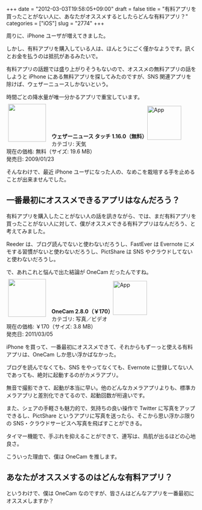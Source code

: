 +++
date = "2012-03-03T19:58:05+09:00"
draft = false
title = "有料アプリを買ったことがない人に、あなたがオススメするとしたらどんな有料アプリ？"
categories = ["iOS"]
slug = "2774"
+++

周りに、iPhone ユーザが増えてきました。

しかし、有料アプリを購入している人は、ほんとうにごく僅かなようです。訊くとお金を払うのは抵抗があるみたいで。

有料アプリの話題では盛り上がりそうもないので、オススメの無料アプリの話をしようと iPhone にある無料アプリを探してみたのですが、SNS 関連アプリを除けば、ウェザーニュースしかないという。

時間ごとの降水量が唯一分かるアプリで重宝しています。

<a href="https://itunes.apple.com/jp/app/id302955766?mt=8&uo=4&at=11l3RT" target="_blank" rel="nofollow"><img width="100" class="alignleft" align="left" src="http://a2.mzstatic.com/us/r1000/089/Purple/fc/1a/ce/mzl.tykjszdo.100x100-75.png" style="margin: -5px 15px 1px 5px;"></a><strong> ウェザーニュース タッチ 1.16.0（無料）</strong><a href="https://itunes.apple.com/jp/app/id302955766?mt=8&uo=4&at=11l3RT" target="_blank" rel="nofollow"><img src="/images/2012/12/viewinitunes_jp.png" style="vertical-align:bottom;" width="90" alt="App"></a><br> カテゴリ: 天気<br> 現在の価格: 無料（サイズ: 19.6 MB）<br> 発売日: 2009/01/23<br style="clear: both;">

そんなわけで、最近 iPhone ユーザになった人の、なめこを栽培する手を止めることが出来ませんでした。

<h2>一番最初にオススメできるアプリはなんだろう？</h2>

有料アプリを購入したことがない人の話を訊きながら、では、まだ有料アプリを買ったことがない人に対して、僕がオススメできる有料アプリはなんだろう、と考えてみました。

Reeder は、ブログ読んでないと使わないだろうし、FastEver は Evernote にメモする習慣がないと使わないだろうし、PictShare は SNS やクラウドしてないと使わないだろうし。

で、あれこれと悩んで出た結論が OneCam だったんですね。

<a href="https://itunes.apple.com/jp/app/id422845617?mt=8&uo=4&at=11l3RT" target="_blank" rel="nofollow"><img width="100" class="alignleft" align="left" src="http://a3.mzstatic.com/us/r1000/102/Purple/3b/e6/91/mzl.tatzbbfn.100x100-75.png" style="margin: -5px 15px 1px 5px;"></a><strong> OneCam 2.8.0（￥170）</strong><a href="https://itunes.apple.com/jp/app/id422845617?mt=8&uo=4&at=11l3RT" target="_blank" rel="nofollow"><img src="/images/2012/12/viewinitunes_jp.png" style="vertical-align:bottom;" width="90" alt="App"></a><br> カテゴリ: 写真／ビデオ<br> 現在の価格: ￥170（サイズ: 3.8 MB）<br> 発売日: 2011/03/05<br style="clear: both;">

iPhone を買って、一番最初にオススメできて、それからもずーっと使える有料アプリは、OneCam しか思い浮かばなかった。

ブログを読んでなくても、SNS をやってなくても、Evernote に登録してない人であっても、絶対に起動するのがカメラアプリ。

無音で撮影できて、起動が本当に早い。他のどんなカメラアプリよりも、標準カメラアプリと差別化できてるので、起動回数が桁違いです。

また、シェアの手軽さも魅力的で、気持ちの良い操作で Twitter に写真をアップできるし、PictShare というアプリに写真を送ったら、そこから思い浮かぶ限りの SNS・クラウドサービスへ写真を飛ばすことができる。

タイマー機能で、手ぶれを抑えることができて、連写は、鳥肌が出るほどの心地良さ。

こういった理由で、僕は OneCam を推します。

<h2>あなたがオススメするのはどんな有料アプリ？</h2>

というわけで、僕は OneCam なのですが、皆さんはどんなアプリを一番最初にオススメしますか？

